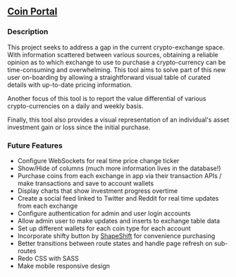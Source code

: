 ## [Coin Portal](https://coinportal.herokuapp.com/)

### Description
This project seeks to address a gap in the current crypto-exchange space. With information scattered between various sources, obtaining a reliable opinion as to which exchange to use to purchase a crypto-currency can be time-consuming and overwhelming. This tool aims to solve part of this new user on-boarding by allowing a straightforward visual table of curated details with up-to-date pricing information.

Another focus of this tool is to report the value differential of various crypto-currencies on a daily and weekly basis.

Finally, this tool also provides a visual representation of an individual's asset investment gain or loss since the initial purchase.


### Future Features
- Configure WebSockets for real time price change ticker
- Show/Hide of columns (much more information lives in the database!)
- Purchase coins from each exchange in app via their transaction APIs / make transactions and save to account wallets
- Display charts that show investment progress overtime
- Create a social feed linked to Twitter and Reddit for real time updates from each exchange
- Configure authentication for admin and user login accounts
- Allow admin user to make updates and inserts to exchange table data
- Set up different wallets for each coin type for each account
- Incorporate shifty button by [ShapeShift](https://info.shapeshift.io/tools/shifty-button) for convenience purchasing
- Better transitions between route states and handle page refresh on sub-routes
- Redo CSS with SASS
- Make mobile responsive design